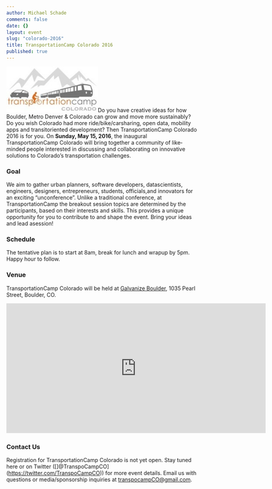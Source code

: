 ```yaml
---
author: Michael Schade
comments: false
date: {}
layout: event
slug: "colorado-2016"
title: TransportationCamp Colorado 2016
published: true
---
```

<img float=right width=240 height=120 src="tcco.jpg">Do you have creative ideas for how Boulder,
Metro Denver & Colorado can grow and move more sustainably? 
Do you wish Colorado had more ride/bike/carsharing, open data, mobility apps and transit­oriented development?
Then TransportationCamp Colorado 2016 is for you. On <b>Sunday, May 15, 2016</b>,
the inaugural TransportationCamp Colorado will bring together a community of like­minded people interested in
discussing and collaborating on innovative solutions to Colorado’s transportation challenges.

### Goal

We aim to gather urban planners, software developers, datascientists, engineers,
designers, entrepreneurs, students, officials,and innovators for an exciting “un­conference”.
Unlike a traditional conference, at TransportationCamp the breakout session topics are determined by the participants,
based on their interests and skills. This provides a unique opportunity for you to contribute to and shape the event.
Bring your ideas and lead asession!


### Schedule

The tentative plan is to start at 8am, break for lunch and wrap­up by 5pm.
Happy hour to follow.

### Venue

TransportationCamp Colorado will be held at [Galvanize Boulder](http://www.galvanize.com/campuses/boulder-west-pearl/),
1035 Pearl Street, Boulder, CO.
<p align=center>
<iframe src="https://www.google.com/maps/embed?pb=!1m18!1m12!1m3!1d1527.7924568216263!2d-105.28305394332321!3d40.01771847941344!2m3!1f0!2f0!3f0!3m2!1i1024!2i768!4f13.1!3m3!1m2!1s0x876bec26e4137699%3A0xf9d8bd928167d4d5!2s1035+Pearl+St%2C+Boulder%2C+CO+80302!5e0!3m2!1sen!2sus!4v1449775252762" width="680" height="340" frameborder="0" style="border:0" allowfullscreen></iframe>

### Contact Us

Registration for TransportationCamp Colorado is not yet open.
Stay tuned here or on Twitter ([]@TranspoCampCO](https://twitter.com/TranspoCampCO)) for more event details.
Email us with questions or media/sponsorship inquiries at <transpocampCO@gmail.com>.
